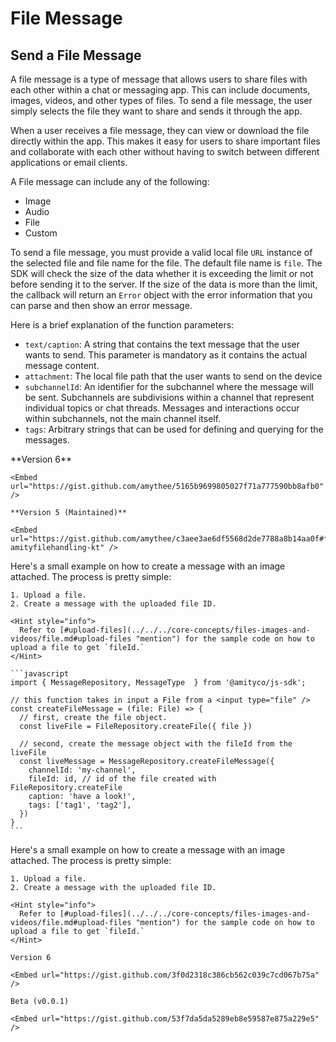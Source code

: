 # File Message

## Send a File Message

A file message is a type of message that allows users to share files with each other within a chat or messaging app. This can include documents, images, videos, and other types of files. To send a file message, the user simply selects the file they want to share and sends it through the app.

When a user receives a file message, they can view or download the file directly within the app. This makes it easy for users to share important files and collaborate with each other without having to switch between different applications or email clients.

A File message can include any of the following:

* Image
* Audio
* File
* Custom

To send a file message, you must provide a valid local file `URL` instance of the selected file and file name for the file. The default file name is `file`. The SDK will check the size of the data whether it is exceeding the limit or not before sending it to the server. If the size of the data is more than the limit, the callback will return an `Error` object with the error information that you can parse and then show an error message.

Here is a brief explanation of the function parameters:

* `text/caption`: A string that contains the text message that the user wants to send. This parameter is mandatory as it contains the actual message content.
* `attachment`: The local file path that the user wants to send on the device
* `subchannelId`: An identifier for the subchannel where the message will be sent. Subchannels are subdivisions within a channel that represent individual topics or chat threads. Messages and interactions occur within subchannels, not the main channel itself.
* `tags`: Arbitrary strings that can be used for defining and querying for the messages.

<Tabs>
  <Tab title="iOS">
    <Embed url="https://gist.github.com/amythee/f3022757d5bb3d6b7022cd5837047428" />
  </Tab>

  <Tab title="Android">
    **Version 6**

    <Embed url="https://gist.github.com/amythee/5165b9699805027f71a777590bb8afb0" />

    **Version 5 (Maintained)**

    <Embed url="https://gist.github.com/amythee/c3aee3ae6df5568d2de7788a8b14aa0f#file-amityfilehandling-kt" />
  </Tab>

  <Tab title="JavaScript">
    Here's a small example on how to create a message with an image attached. The process is pretty simple:

    1. Upload a file.
    2. Create a message with the uploaded file ID.

    <Hint style="info">
      Refer to [#upload-files](../../../core-concepts/files-images-and-videos/file.md#upload-files "mention") for the sample code on how to upload a file to get `fileId.`
    </Hint>

    ```javascript
    import { MessageRepository, MessageType  } from '@amityco/js-sdk';

    // this function takes in input a File from a <input type="file" />
    const createFileMessage = (file: File) => {
      // first, create the file object.
      const liveFile = FileRepository.createFile({ file })

      // second, create the message object with the fileId from the liveFile
      const liveMessage = MessageRepository.createFileMessage({
        channelId: 'my-channel',
        fileId: id, // id of the file created with FileRepository.createFile
        caption: 'have a look!',
        tags: ['tag1', 'tag2'],
      })
    }
    ```
  </Tab>

  <Tab title="TypeScript">
    Here's a small example on how to create a message with an image attached. The process is pretty simple:

    1. Upload a file.
    2. Create a message with the uploaded file ID.

    <Hint style="info">
      Refer to [#upload-files](../../../core-concepts/files-images-and-videos/file.md#upload-files "mention") for the sample code on how to upload a file to get `fileId.`
    </Hint>

    Version 6

    <Embed url="https://gist.github.com/3f0d2318c386cb562c039c7cd067b75a" />

    Beta (v0.0.1)

    <Embed url="https://gist.github.com/53f7da5da5289eb8e59587e875a229e5" />
  </Tab>

  <Tab title="Flutter">
    <Embed url="https://gist.github.com/amythee/5b0640112b6939c9435164ef144bc27c#file-amitymessagefilecreate-dart" />
  </Tab>
</Tabs>